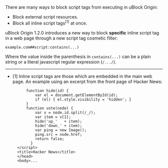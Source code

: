 There are many ways to block script tags from executing in uBlock Origin:

- Block external script resources.
- Block all inline script tags<sup>[1]</sup> at once.

uBlock Origin 1.2.0 introduces a new way to block **specific** inline script tag in a web page through a new script tag cosmetic filter:

    example.com##script:contains(...)

Where the value inside the parenthesis in `contains(...)` can be a plain string or a literal javascript regular expression (`/.../`).

***

- [1] Inline script tags are those which are embedded in the main web page. An example using an excerpt from the front page of Hacker News:<br>
  ```<html op="news"><head><meta name="referrer" content="origin"><link rel="stylesheet" type="text/css" href="news.css?YL5ocwvpNdWX9tuUw2kw"><link rel="shortcut icon" href="favicon.ico"><link rel="alternate" type="application/rss+xml" title="RSS" href="rss"><script type="text/javascript">
        function hide(id) {
            var el = document.getElementById(id);
            if (el) { el.style.visibility = 'hidden'; }
        }
        function vote(node) {
            var v = node.id.split(/_/);
            var item = v[1];
            hide('up_'   + item);
            hide('down_' + item);
            var ping = new Image();
            ping.src = node.href;
            return false;
          }
    </script>
    <title>Hacker News</title>
    </head>
    <body>...
  ```